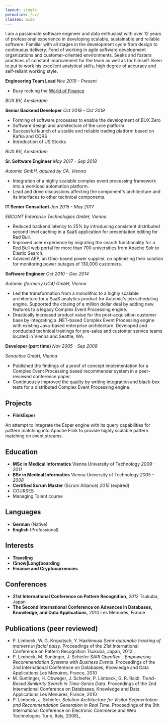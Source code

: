 ```yaml
---
layout: single
permalink: /cv/
classes: wide
---
```


I am a passionate software engineer and data enthusiast with over 12 years of professional experience in developing scalable, sustainable and reliable software. 
Familiar with all stages in the development cycle from design to continuous delivery. Fond of working in agile software development organizations and customer-oriented environments. 
Seeks and fosters practices of constant improvement for the team as well as for himself. Keen to put to work his excellent analytical skills, high degree of accuracy and self-reliant working style.


**Engineering Team Lead** _Nov 2019 - Present_

* Busy rocking the [World of Finance](https://www.getbux.com) 

_BUX BV, Amsterdam_

**Senior Backend Developer** _Oct 2018 - Oct 2019_

* Forming of software processes to enable the development of BUX Zero
* Software design and architecture of the core platform 
* Successful launch of a stable and reliable trading platform based on Kafka and CQRS
* Introduction of US Stocks

_BUX BV, Amsterdam_

**Sr. Software Engineer** _May 2017 - Sep 2018_

_Automic GmbH, aquired by CA, Vienna_

* Integration of a highly scalable complex event processing framework into a workload automation platform.
* Lead and drive discussions affecting the component's architecture and its interfaces to other technical components.

**IT Senior Consultant** _Jan 2015 - May 2017_

_EBCONT Enterprise Technologies GmbH, Vienna_

* Reduced backend latency to 25% by introducing consistent distributed second level caching in a SaaS application for presentation editing for Red Bull.
* Improved user experience by migrating the search functionality for a Red Bull web portal for more than 700 universities from Apache Solr to Elastic Search.
* Advised AEP, an Ohio-based power supplier, on optimizing their solution for monitoring power outages of 130,000 customers.

**Software Engineer** _Oct 2010 - Dec 2014_

_Automic (formerly UC4) GmbH, Vienna_

* Led the transformation from a monolithic to a highly scalable architecture for a SaaS analytics product for Automic's job scheduling engine.
Supported the closing of a million dollar deal by adding new features to a legacy Complex Event Processing engine.
* Drastically increased product value for the post-acquisition customer base by integrating a .NET-based Complex Event Processing engine with existing Java-based enterprise architecture.
Developed and conducted technical trainings for pre-sales and customer service teams located in Vienna and Seattle, WA.

**Developer (part time)** _Nov 2005 - Sep 2009_

_Senactive GmbH, Vienna_

* Published the findings of a proof of concept implementation for a Complex Event Processing based recommender system in a peer-reviewed conference paper.
* Continuously improved the quality by writing integration and black-box tests for a distributed Complex Event Processing engine.

## Projects

* **FlinkEsper**

An attempt to integrate the Esper engine with its query capabilities for pattern matching into Apache Flink to provide highly scalable pattern matching on event streams.

 ## Education

* **MSc in Medical Informatics** Vienna University of Technology _2009 - 2011_
* **BSc in Medical Informatics** Vienna University of Technology _2005 - 2008_
* **Certified Scrum Master** (Scrum Alliance) _2015_ (expired)
* COURSES
* Managing Talent course


## Languages
* **German** (Native)
* **English** (Professional)

## Interests
* **Traveling**
* **(Snow\|Long)boarding**
* **Finance and Cryptocurrencies**

## Conferences
* **21st International Conference on Pattern Recognition**, _2012_ Tsukuba, Japan
* **The Second International Conference on Advances in Databases, Knowledge, and Data Applications**, 2010 Les Menuires, France

## Publications (peer reviewed)
* P. Limbeck, W. G. Kropatsch, Y. Haxhimusa
_Semi-automatic tracking of markers in facial palsy_. Proceedings of the 21st International Conference on Pattern Recognition
Tsukuba, Japan, 2012
* P. Limbeck, M. Suntinger, J. Schiefer
_SARI OpenRec - Empowering Recommendation Systems with Business Events_. Proceedings of the 2nd International Conference on Databases, Knowledge and Data Applications
Les Menuires, France, 2010
* M. Suntinger, H. Obweger, J. Schiefer, P. Limbeck, G. R. Raidl.
_Trend-Based Similarity Search in Time-Series Data_. Proceedings of the 2nd International Conference on Databases, Knowledge and Data Applications
Les Menuires, France, 2010
* P. Limbeck, J. Schiefer.
_Solution Architecture for Visitor Segmentation and Recommendation Generation in Real Time_. Proceedings of the 9th International Conference on Electronic Commerce and Web Technologies
Turin, Italy, 2008)_
